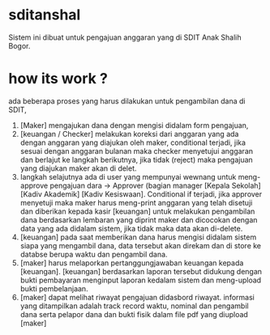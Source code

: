 # sditanshal
Sistem ini dibuat untuk pengajuan anggaran yang di SDIT Anak Shalih Bogor.

# how its work ?
ada beberapa proses yang harus dilakukan untuk pengambilan dana di SDIT,
1. [Maker] mengajukan dana dengan mengisi didalam form pengajuan,
2. [keuangan / Checker] melakukan koreksi dari anggaran yang ada dengan anggaran yang diajukan oleh maker, conditional terjadi, jika sesuai dengan anggaran bulanan maka checker menyetujui anggaran dan berlajut ke langkah berikutnya, jika tidak (reject) maka pengajuan yang diajukan maker akan di delet.
3. langkah selajutnya ada di user yang mempunyai wewnang untuk meng-approve pengajuan dara -> Approver (bagian manager [Kepala Sekolah] [Kadiv Akademik] [Kadiv Kesiswaan]. Conditional if terjadi, jika approver menyetuji maka maker harus meng-print anggaran yang telah disetuji dan diberikan kepada kasir [keuangan] untuk melakukan pengambilan dana berdasarkan lembaran yang diprint maker dan dicocokan dengan data yang ada didalam sistem, jika tidak maka data akan di-delete.
4. [keuangan] pada saat memberikan dana harus mengisi didalam sistem siapa yang mengambil dana, data tersebut akan direkam dan di store ke databse berupa waktu dan pengambil dana.
5. [maker] harus melaporkan pertanggungjawaban keuangan kepada [keuangan]. [keuangan] berdasarkan laporan tersebut didukung dengan bukti pembayaran menginput laporan kedalam sistem dan meng-upload bukti pembelanjaan.
6. [maker] dapat melihat riwayat pengajuan didasbord riwayat. informasi yang ditampilkan adalah track record waktu, nominal dan pengambil dana serta pelapor dana dan bukti fisik dalam file pdf yang diupload [maker]

